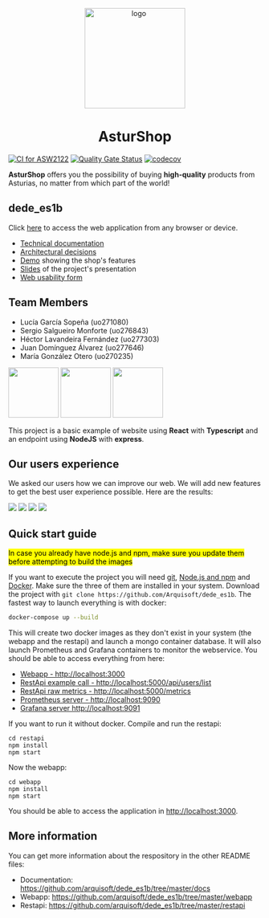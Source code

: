 <p align="center">
  <img alt="logo" src="https://res.cloudinary.com/dlix47jlq/image/upload/v1650910768/iconos/logoAsturShop_i41dwr.png" width="200">
</p>

<h1 align="center">
    AsturShop
</h1>

[![CI for ASW2122](https://github.com/Arquisoft/dede_es1b/actions/workflows/asw2122.yml/badge.svg)](https://github.com/Arquisoft/dede_es1b/actions/workflows/asw2122.yml)
[![Quality Gate Status](https://sonarcloud.io/api/project_badges/measure?project=Arquisoft_dede_es1b&metric=alert_status)](https://sonarcloud.io/summary/new_code?id=Arquisoft_dede_es1b)
[![codecov](https://codecov.io/gh/Arquisoft/dede_es1b/branch/main/graph/badge.svg?token=DKT4h5szve)](https://codecov.io/gh/Arquisoft/dede_es1b)

**AsturShop** offers you the possibility of buying **high-quality** products from Asturias, no matter from which part of the world!

## dede_es1b
Click [here](https://dede-es1b.herokuapp.com) to access the web application from any browser or device.
- [Technical documentation](https://arquisoft.github.io/dede_es1b/)
- [Architectural decisions](https://github.com/Arquisoft/dede_es1b/blob/master/architecturalDecisions/Decisiones_arquitectonicas.pdf)
- [Demo](https://www.youtube.com/watch?v=G-4uq-wI-RY&t=169s) showing the shop's features
- [Slides](https://github.com/Arquisoft/dede_es1b/blob/master/presentation/PresentacionAsturshop.pptx) of the project's presentation
- [Web usability form](https://docs.google.com/forms/d/e/1FAIpQLScdOod6sbq3alaQ1FmSPy5YYH7Hvs1qffRmtdscBxE5CcB6Zg/viewform?usp=sf_link)

## Team Members
<ul>
  <li>Lucía García Sopeña (uo271080)</li>
  <li>Sergio Salgueiro Monforte (uo276843)</li>
  <li>Héctor Lavandeira Fernández (uo277303)</li>
  <li>Juan Domínguez Álvarez (uo277646)</li>
  <li>María González Otero (uo270235)</li>
</ul>

<p float="left">
<img src="https://blog.wildix.com/wp-content/uploads/2020/06/react-logo.jpg" height="100">
<img src="https://miro.medium.com/max/1200/0*RbmfNyhuBb8G3LWh.png" height="100">
<img src="https://miro.medium.com/max/365/1*Jr3NFSKTfQWRUyjblBSKeg.png" height="100">
</p>

This project is a basic example of website using **React** with **Typescript** and an endpoint using **NodeJS** with **express**.

## Our users experience
We asked our users how we can improve our web. We will add new features to get the best user experience possible.
Here are the results:
<p float="left">
<img src="https://res.cloudinary.com/dlix47jlq/image/upload/v1651528905/estadisticas/est1_azc45c.jpg">
<img src="https://res.cloudinary.com/dlix47jlq/image/upload/v1651528905/estadisticas/est2_whkabi.jpg">
<img src="https://res.cloudinary.com/dlix47jlq/image/upload/v1651528905/estadisticas/est3_ii7spx.jpg">
 <img src="https://res.cloudinary.com/dlix47jlq/image/upload/v1651528905/estadisticas/est5_jcot7s.jpg">
  </p>




## Quick start guide
<mark>In case you already have node.js and npm, make sure you update them before attempting to build the images</mark>

If you want to execute the project you will need [git](https://git-scm.com/downloads), [Node.js and npm](https://www.npmjs.com/get-npm) and [Docker](https://docs.docker.com/get-docker/). Make sure the three of them are installed in your system. Download the project with `git clone https://github.com/Arquisoft/dede_es1b`. The fastest way to launch everything is with docker:
```bash
docker-compose up --build
```
This will create two docker images as they don't exist in your system (the webapp and the restapi) and launch a mongo container database. It will also launch Prometheus and Grafana containers to monitor the webservice. You should be able to access everything from here:
 - [Webapp - http://localhost:3000](http://localhost:3000)
 - [RestApi example call - http://localhost:5000/api/users/list](http://localhost:5000/api/users/list)
 - [RestApi raw metrics - http://localhost:5000/metrics](http://localhost:5000/metrics)
 - [Prometheus server - http://localhost:9090](http://localhost:9090)
 - [Grafana server http://localhost:9091](http://localhost:9091)
 
If you want to run it without docker. Compile and run the restapi:
```shell
cd restapi
npm install
npm start
```

Now the webapp:

```shell
cd webapp
npm install
npm start
```

You should be able to access the application in [http://localhost:3000](http://localhost:3000).

## More information
You can get more information about the respository in the other README files:
- Documentation: https://github.com/arquisoft/dede_es1b/tree/master/docs
- Webapp: https://github.com/arquisoft/dede_es1b/tree/master/webapp
- Restapi: https://github.com/arquisoft/dede_es1b/tree/master/restapi
